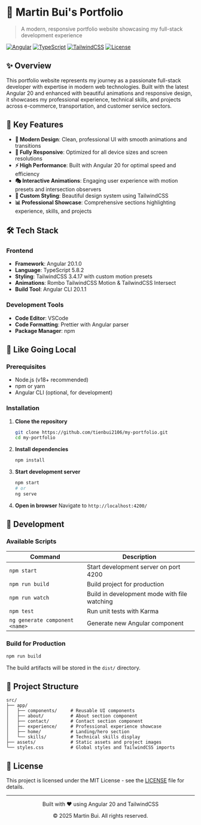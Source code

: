 # 🚀 Martin Bui's Portfolio

> A modern, responsive portfolio website showcasing my full-stack development experience

[![Angular](https://img.shields.io/badge/Angular-20.1.0-red?style=flat-square&logo=angular)](https://angular.io/)
[![TypeScript](https://img.shields.io/badge/TypeScript-5.8.2-blue?style=flat-square&logo=typescript)](https://www.typescriptlang.org/)
[![TailwindCSS](https://img.shields.io/badge/TailwindCSS-3.4.17-teal?style=flat-square&logo=tailwindcss)](https://tailwindcss.com/)
[![License](https://img.shields.io/badge/License-MIT-green?style=flat-square)](LICENSE)

## ✨ Overview

This portfolio website represents my journey as a passionate full-stack developer with expertise in modern web technologies. Built with the latest Angular 20 and enhanced with beautiful animations and responsive design, it showcases my professional experience, technical skills, and projects across e-commerce, transportation, and customer service sectors.

## 🎯 Key Features

- **🎨 Modern Design**: Clean, professional UI with smooth animations and transitions
- **📱 Fully Responsive**: Optimized for all device sizes and screen resolutions
- **⚡ High Performance**: Built with Angular 20 for optimal speed and efficiency
- **🎭 Interactive Animations**: Engaging user experience with motion presets and intersection observers
- **🎨 Custom Styling**: Beautiful design system using TailwindCSS
- **📊 Professional Showcase**: Comprehensive sections highlighting experience, skills, and projects

## 🛠️ Tech Stack

### Frontend

- **Framework**: Angular 20.1.0
- **Language**: TypeScript 5.8.2
- **Styling**: TailwindCSS 3.4.17 with custom motion presets
- **Animations**: Rombo TailwindCSS Motion & TailwindCSS Intersect
- **Build Tool**: Angular CLI 20.1.1

### Development Tools

- **Code Editor**: VSCode
- **Code Formatting**: Prettier with Angular parser
- **Package Manager**: npm

## 🚀 Like Going Local

### Prerequisites

- Node.js (v18+ recommended)
- npm or yarn
- Angular CLI (optional, for development)

### Installation

1. **Clone the repository**

   ```bash
   git clone https://github.com/tienbui2106/my-portfolio.git
   cd my-portfolio
   ```

2. **Install dependencies**

   ```bash
   npm install
   ```

3. **Start development server**

   ```bash
   npm start
   # or
   ng serve
   ```

4. **Open in browser**
   Navigate to `http://localhost:4200/`

## 🔧 Development

### Available Scripts

| Command                        | Description                                  |
| ------------------------------ | -------------------------------------------- |
| `npm start`                    | Start development server on port 4200        |
| `npm run build`                | Build project for production                 |
| `npm run watch`                | Build in development mode with file watching |
| `npm test`                     | Run unit tests with Karma                    |
| `ng generate component <name>` | Generate new Angular component               |

### Build for Production

```bash
npm run build
```

The build artifacts will be stored in the `dist/` directory.

## 📁 Project Structure

```
src/
├── app/
│   ├── components/     # Reusable UI components
│   ├── about/          # About section component
│   ├── contact/        # Contact section component
│   ├── experience/     # Professional experience showcase
│   ├── home/           # Landing/hero section
│   └── skills/         # Technical skills display
├── assets/             # Static assets and project images
└── styles.css          # Global styles and TailwindCSS imports
```

## 📄 License

This project is licensed under the MIT License - see the [LICENSE](LICENSE) file for details.

---

<div align="center">
  <p>Built with ❤️ using Angular 20 and TailwindCSS</p>
  <p>© 2025 Martin Bui. All rights reserved.</p>
</div>
